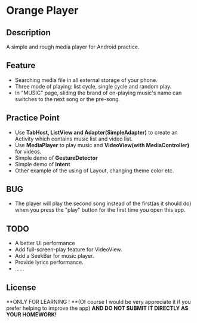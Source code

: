 Orange Player
===

Description
---
A simple and rough media player for Android practice.



Feature
---
+ Searching media file in all external storage of your phone.
+ Three mode of playing: list cycle, single cycle and random play.
+ In "MUSIC" page, sliding the brand of on-playing music's name can switches to the next song or the pre-song.

Practice Point
---
+  Use **TabHost, ListView and Adapter(SimpleAdapter)** to create an Activity which contains music list and video list. 
+ Use **MediaPlayer** to play music and **VideoView(with MediaController)** for videos.
+ Simple demo of **GestureDetector**
+ Simple demo of **Intent**
+ Other example of the using of Layout, changing theme color etc.

BUG
---
+ The player will play the second song instead of the first(as it should do) when you press the "play" button for the first time you open this app. 

TODO
---
+ A better UI performance
+ Add full-screen-play feature for VideoView.
+ Add a SeekBar for music player.
+ Provide lyrics performance.
+ ......

License
---
**ONLY FOR LEARNING ! **(Of course I would be very appreciate it if you prefer helping to improve the app) **AND DO NOT SUBMIT IT DIRECTLY AS YOUR HOMEWORK!**
